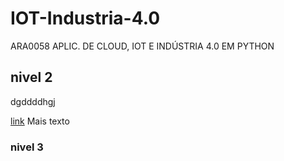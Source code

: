 # IOT-Industria-4.0
ARA0058 APLIC. DE CLOUD, IOT E INDÚSTRIA 4.0 EM PYTHON

## nivel 2

dgddddhgj

[link](https://www.arduino.com) Mais texto

### nivel 3
